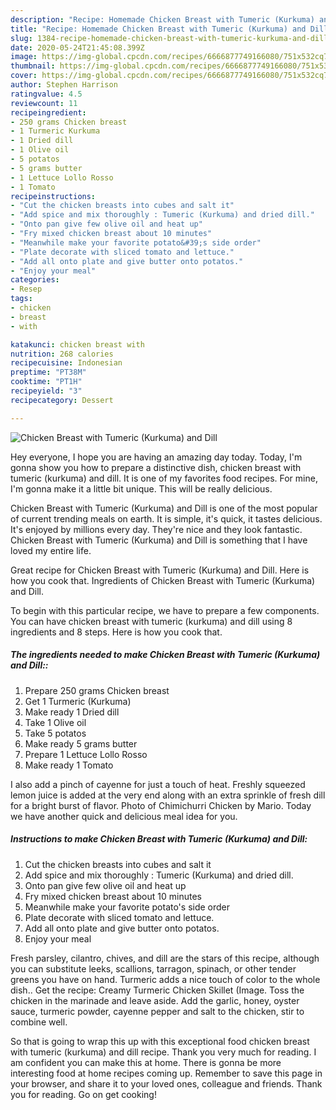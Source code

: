 ```yaml
---
description: "Recipe: Homemade Chicken Breast with Tumeric (Kurkuma) and Dill"
title: "Recipe: Homemade Chicken Breast with Tumeric (Kurkuma) and Dill"
slug: 1384-recipe-homemade-chicken-breast-with-tumeric-kurkuma-and-dill
date: 2020-05-24T21:45:08.399Z
image: https://img-global.cpcdn.com/recipes/6666877749166080/751x532cq70/chicken-breast-with-tumeric-kurkuma-and-dill-recipe-main-photo.jpg
thumbnail: https://img-global.cpcdn.com/recipes/6666877749166080/751x532cq70/chicken-breast-with-tumeric-kurkuma-and-dill-recipe-main-photo.jpg
cover: https://img-global.cpcdn.com/recipes/6666877749166080/751x532cq70/chicken-breast-with-tumeric-kurkuma-and-dill-recipe-main-photo.jpg
author: Stephen Harrison
ratingvalue: 4.5
reviewcount: 11
recipeingredient:
- 250 grams Chicken breast
- 1 Turmeric Kurkuma
- 1 Dried dill
- 1 Olive oil
- 5 potatos
- 5 grams butter
- 1 Lettuce Lollo Rosso
- 1 Tomato
recipeinstructions:
- "Cut the chicken breasts into cubes and salt it"
- "Add spice and mix thoroughly : Tumeric (Kurkuma) and dried dill."
- "Onto pan give few olive oil and heat up"
- "Fry mixed chicken breast about 10 minutes"
- "Meanwhile make your favorite potato&#39;s side order"
- "Plate decorate with sliced tomato and lettuce."
- "Add all onto plate and give butter onto potatos."
- "Enjoy your meal"
categories:
- Resep
tags:
- chicken
- breast
- with

katakunci: chicken breast with
nutrition: 268 calories
recipecuisine: Indonesian
preptime: "PT38M"
cooktime: "PT1H"
recipeyield: "3"
recipecategory: Dessert

---
```



![Chicken Breast with Tumeric (Kurkuma) and Dill](https://img-global.cpcdn.com/recipes/6666877749166080/751x532cq70/chicken-breast-with-tumeric-kurkuma-and-dill-recipe-main-photo.jpg)

Hey everyone, I hope you are having an amazing day today. Today, I'm gonna show you how to prepare a distinctive dish, chicken breast with tumeric (kurkuma) and dill. It is one of my favorites food recipes. For mine, I'm gonna make it a little bit unique. This will be really delicious.

Chicken Breast with Tumeric (Kurkuma) and Dill is one of the most popular of current trending meals on earth. It is simple, it's quick, it tastes delicious. It's enjoyed by millions every day. They're nice and they look fantastic. Chicken Breast with Tumeric (Kurkuma) and Dill is something that I have loved my entire life.

Great recipe for Chicken Breast with Tumeric (Kurkuma) and Dill. Here is how you cook that. Ingredients of Chicken Breast with Tumeric (Kurkuma) and Dill.


To begin with this particular recipe, we have to prepare a few components. You can have chicken breast with tumeric (kurkuma) and dill using 8 ingredients and 8 steps. Here is how you cook that.

##### The ingredients needed to make Chicken Breast with Tumeric (Kurkuma) and Dill::

1. Prepare 250 grams Chicken breast
1. Get 1 Turmeric (Kurkuma)
1. Make ready 1 Dried dill
1. Take 1 Olive oil
1. Take 5 potatos
1. Make ready 5 grams butter
1. Prepare 1 Lettuce Lollo Rosso
1. Make ready 1 Tomato


I also add a pinch of cayenne for just a touch of heat. Freshly squeezed lemon juice is added at the very end along with an extra sprinkle of fresh dill for a bright burst of flavor. Photo of Chimichurri Chicken by Mario. Today we have another quick and delicious meal idea for you. 

##### Instructions to make Chicken Breast with Tumeric (Kurkuma) and Dill:

1. Cut the chicken breasts into cubes and salt it
1. Add spice and mix thoroughly : Tumeric (Kurkuma) and dried dill.
1. Onto pan give few olive oil and heat up
1. Fry mixed chicken breast about 10 minutes
1. Meanwhile make your favorite potato&#39;s side order
1. Plate decorate with sliced tomato and lettuce.
1. Add all onto plate and give butter onto potatos.
1. Enjoy your meal


Fresh parsley, cilantro, chives, and dill are the stars of this recipe, although you can substitute leeks, scallions, tarragon, spinach, or other tender greens you have on hand. Turmeric adds a nice touch of color to the whole dish.. Get the recipe: Creamy Turmeric Chicken Skillet (Image. Toss the chicken in the marinade and leave aside. Add the garlic, honey, oyster sauce, turmeric powder, cayenne pepper and salt to the chicken, stir to combine well. 

So that is going to wrap this up with this exceptional food chicken breast with tumeric (kurkuma) and dill recipe. Thank you very much for reading. I am confident you can make this at home. There is gonna be more interesting food at home recipes coming up. Remember to save this page in your browser, and share it to your loved ones, colleague and friends. Thank you for reading. Go on get cooking!
